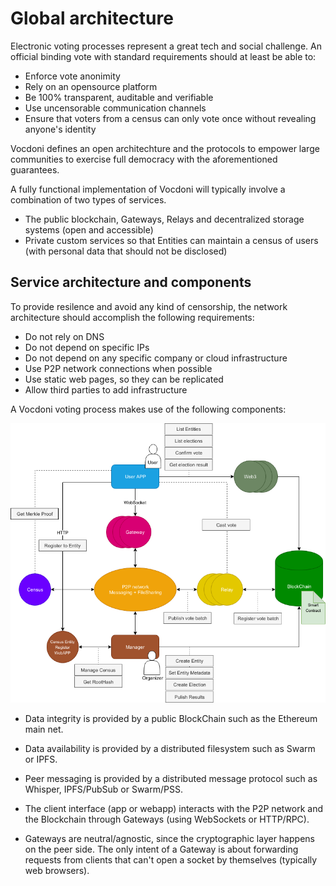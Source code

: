 # Global architecture

Electronic voting processes represent a great tech and social challenge. An official binding vote with standard requirements should at least be able to:

+ Enforce vote anonimity
+ Rely on an opensource platform
+ Be 100% transparent, auditable and verifiable
+ Use uncensorable communication channels
+ Ensure that voters from a census can only vote once without revealing anyone's identity

Vocdoni defines an open architechture and the protocols to empower large communities to exercise full democracy with the aforementioned guarantees. 

A fully functional implementation of Vocdoni will typically involve a combination of two types of services. 
- The public blockchain, Gateways, Relays and decentralized storage systems (open and accessible)
- Private custom services so that Entities can maintain a census of users (with personal data that should not be disclosed)

## Service architecture and components

To provide resilence and avoid any kind of censorship, the network architecture should accomplish the following requirements:

+ Do not rely on DNS
+ Do not depend on specific IPs
+ Do not depend on any specific company or cloud infrastructure
+ Use P2P network connections when possible
+ Use static web pages, so they can be replicated
+ Allow third parties to add infrastructure

A Vocdoni voting process makes use of the following components:

![Main architecture](./architecture-main.png "Main architecture")

+ Data integrity is provided by a public BlockChain such as the Ethereum main net.

+ Data availability is provided by a distributed filesystem such as Swarm or IPFS.

+ Peer messaging is provided by a distributed message protocol such as Whisper, IPFS/PubSub or Swarm/PSS.

+ The client interface (app or webapp) interacts with the P2P network and the Blockchain through Gateways (using WebSockets or HTTP/RPC). 

* Gateways are neutral/agnostic, since the cryptographic layer happens on the peer side. The only intent of a Gateway is about forwarding requests from clients that can't open a socket by themselves (typically web browsers).
